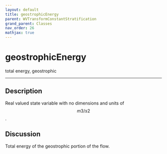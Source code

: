 ```yaml
---
layout: default
title: geostrophicEnergy
parent: WVTransformConstantStratification
grand_parent: Classes
nav_order: 26
mathjax: true
---
```


#  geostrophicEnergy

total energy, geostrophic


---

## Description
Real valued state variable with no dimensions and units of $$m3/s2$$.

## Discussion

Total energy of the geostrophic portion of the flow.

